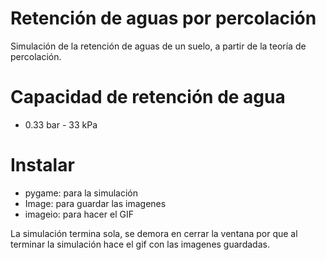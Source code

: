 # Retención de aguas por percolación
Simulación de la retención de aguas de un suelo, a partir de la teoría de percolación.

# Capacidad de retención de agua
+ 0.33 bar - 33 kPa

# Instalar
+ pygame: para la simulación
+ Image: para guardar las imagenes
+ imageio: para hacer el GIF


La simulación termina sola, se demora en cerrar la ventana
por que al terminar la simulación hace el gif con las imagenes
guardadas.

